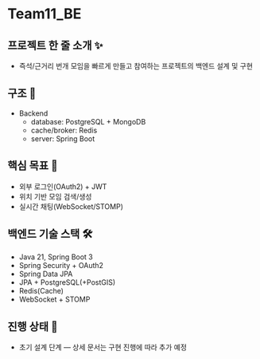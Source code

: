 # Team11_BE

## 프로젝트 한 줄 소개 ✨

- 즉석/근거리 번개 모임을 빠르게 만들고 참여하는 프로젝트의 백엔드 설계 및 구현


## 구조 🧩
- Backend
  - database: PostgreSQL + MongoDB
  - cache/broker:  Redis
  - server: Spring Boot


## 핵심 목표 🎯
- 외부 로그인(OAuth2) + JWT
- 위치 기반 모임 검색/생성
- 실시간 채팅(WebSocket/STOMP)

## 백엔드 기술 스택 🛠️
- Java 21, Spring Boot 3
- Spring Security + OAuth2
- Spring Data JPA
- JPA + PostgreSQL(+PostGIS)
- Redis(Cache)
- WebSocket + STOMP

## 진행 상태 🚧
- 초기 설계 단계 — 상세 문서는 구현 진행에 따라 추가 예정

